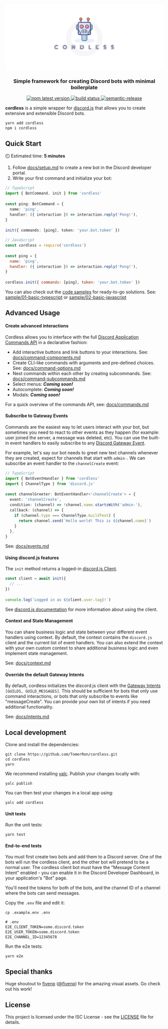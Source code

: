 [![cordless](assets/splash.png)](#)

<h3 align="center">Simple framework for creating Discord bots with minimal boilerplate</h3>
<p align="center">
  <a href="https://www.npmjs.com/package/cordless">
    <img alt="npm latest version" src="https://img.shields.io/npm/v/cordless/latest.svg">
  </a>
  <a href="https://app.travis-ci.com/github/TomerRon/cordless">
    <img alt="build status" src="https://api.travis-ci.com/TomerRon/cordless.svg?branch=master">
  </a>
  <a href="https://github.com/semantic-release/semantic-release">
    <img alt="semantic-release" src="https://img.shields.io/badge/%20%20%F0%9F%93%A6%F0%9F%9A%80-semantic--release-e10079.svg">
  </a>
</p>

**cordless** is a simple wrapper for [discord.js](https://github.com/discordjs/discord.js) that allows you to create extensive and extensible Discord bots.

```
yarn add cordless
npm i cordless
```

## Quick Start

⏲️ Estimated time: **5 minutes**

1. Follow [docs/setup.md](docs/setup.md) to create a new bot in the Discord developer portal.
2. Write your first command and initialize your bot:

```ts
// TypeScript
import { BotCommand, init } from 'cordless'

const ping: BotCommand = {
  name: 'ping',
  handler: ({ interaction }) => interaction.reply('Pong!'),
}

init({ commands: [ping], token: 'your.bot.token' })
```

```js
// JavaScript
const cordless = require('cordless')

const ping = {
  name: 'ping',
  handler: ({ interaction }) => interaction.reply('Pong!'),
}

cordless.init({ commands: [ping], token: 'your.bot.token' })
```

You can also check out the [code samples](sample) for ready-to-go solutions. See: [sample/01-basic-typescript](sample/01-basic-typescript) or [sample/02-basic-javascript](sample/02-basic-javascript)

## Advanced Usage

#### Create advanced interactions

Cordless allows you to interface with the full [Discord Application Commands API](https://discord.com/developers/docs/interactions/application-commands) in a declarative fashion:

- Add interactive buttons and link buttons to your interactions. See: [docs/command-components.md](docs/command-components.md)
- Create CLI-like commands with arguments and pre-defined choices. See: [docs/command-options.md](docs/command-options.md)
- Nest commands within each other by creating subcommands. See: [docs/command-subcommands.md](docs/command-subcommands.md)
- Select menus: **_Coming soon!_**
- Autocomplete: **_Coming soon!_**
- Modals: **_Coming soon!_**

For a quick overview of the commands API, see: [docs/commands.md](docs/commands.md)

#### Subscribe to Gateway Events

Commands are the easiest way to let users interact with your bot, but sometimes you need to react to other events as they happen (for example: user joined the server, a message was deleted, etc). You can use the built-in event handlers to easily subscribe to any [Discord Gateway Event](https://discord.com/developers/docs/topics/gateway#commands-and-events-gateway-events).

For example, let's say our bot needs to greet new text channels whenever they are created, expect for channels that start with `admin-`. We can subscribe an event handler to the `channelCreate` event:

```ts
// TypeScript
import { BotEventHandler } from 'cordless'
import { ChannelType } from 'discord.js'

const channelGreeter: BotEventHandler<'channelCreate'> = {
  event: 'channelCreate',
  condition: (channel) => !channel.name.startsWith('admin-'),
  callback: (channel) => {
    if (channel.type === ChannelType.GuildText) {
      return channel.send(`Hello world! This is ${channel.name}`)
    }
  },
}
```

See: [docs/events.md](docs/events.md)

#### Using discord.js features

The `init` method returns a logged-in [discord.js Client](https://discord.js.org/#/docs/main/stable/class/Client).

```ts
const client = await init({
  // ...
})

console.log(`Logged in as ${client.user.tag}!`)
```

See [discord.js documentation](https://discord.js.org/#/docs) for more information about using the client.

#### Context and State Management

You can share business logic and state between your different event handlers using context. By default, the context contains the `discord.js` client and the current list of event handlers. You can also extend the context with your own custom context to share additional business logic and even implement state management.

See: [docs/context.md](docs/context.md)

#### Override the default Gateway Intents

By default, cordless initializes the discord.js client with the [Gateway Intents](https://discord.com/developers/docs/topics/gateway#gateway-intents) `[GUILDS, GUILD_MESSAGES]`. This should be sufficient for bots that only use command interactions, or bots that only subscribe to events like "messageCreate". You can provide your own list of intents if you need additional functionality.

See: [docs/intents.md](docs/intents.md)

## Local development

Clone and install the dependencies:

```
git clone https://github.com/TomerRon/cordless.git
cd cordless
yarn
```

We recommend installing [yalc](https://github.com/wclr/yalc). Publish your changes locally with:

```
yalc publish
```

You can then test your changes in a local app using:

```
yalc add cordless
```

#### Unit tests

Run the unit tests:

```
yarn test
```

#### End-to-end tests

You must first create two bots and add them to a Discord server. One of the bots will run the cordless client, and the other bot will pretend to be a normal user. The cordless client bot must have the "Message Content Intent" enabled - you can enable it in the Discord Developer Dashboard, in your application's "Bot" page.

You'll need the tokens for both of the bots, and the channel ID of a channel where the bots can send messages.

Copy the `.env` file and edit it:

```
cp .example.env .env
```

```
# .env
E2E_CLIENT_TOKEN=some.discord.token
E2E_USER_TOKEN=some.discord.token
E2E_CHANNEL_ID=12345678
```

Run the e2e tests:

```
yarn e2e
```

## Special thanks

Huge shoutout to [fivenp](https://fivenp.com/) ([@fivenp](https://github.com/fivenp)) for the amazing visual assets. Go check out his work!

## License

This project is licensed under the ISC License - see the [LICENSE](LICENSE) file for details.
